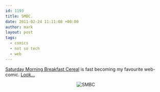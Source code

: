 ```yaml
---
id: 1193
title: SMBC.
date: 2011-02-24 11:11:08 +00:00
author: mark
layout: post
tags:
  - comics
  - not so tech
  - web
---
```

[Saturday Morning Breakfast Cereal](http://www.smbc-comics.com/) is fast becoming my favourite web-comic. [Look&#8230;](http://www.smbc-comics.com/index.php?db=comics&id=2140)

<p style="text-align: center;">
  <img class="aligncenter size-full wp-image-1194" title="smbc20110130" src="/images/fromwp/2011/02/smbc20110130.gif" alt="SMBC" width="540" height="699" srcset="/images/fromwp/2011/02/smbc20110130.gif 540w, /images/fromwp/2011/02/smbc20110130-231x300.gif 231w" sizes="(max-width: 540px) 100vw, 540px" />
</p>